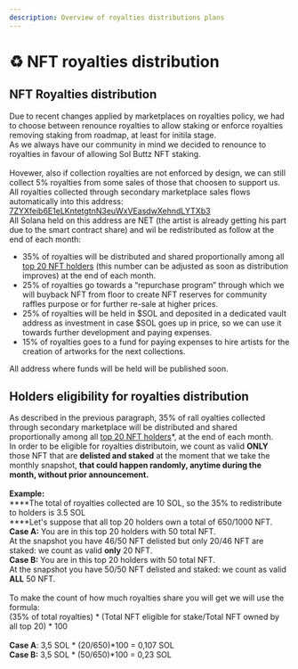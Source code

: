```yaml
---
description: Overview of royalties distributions plans
---
```


# ♻ NFT royalties distribution

## NFT Royalties distribution

Due to recent changes applied by marketplaces on royalties policy, we had to choose between renounce royalties to allow staking or enforce royalties removing staking from roadmap, at least for initila stage.\
As we always have our community in mind we decided to renounce to royalties in favour of allowing Sol Buttz NFT staking.\
\
Hovewer, also if collection royalties are not enforced by design, we can still collect 5% royalties from some sales of those that choosen to support us.\
All royalties collected through secondary marketplace sales flows automatically into this address: [7ZYXfeib6E1eLKntetgtnN3euWxVEasdwXehndLYTXb3](https://solscan.io/account/7ZYXfeib6E1eLKntetgtnN3euWxVEasdwXehndLYTXb3)\
All Solana held on this address are NET (the artist is already getting his part due to the smart contract share) and wil be redistributed as follow at the end of each month:

* 35% of royalties will be distributed and shared proportionally among all [top 20 NFT holders](https://hyperspace.xyz/collection/4HqRYwwaYGyJB39R96M7tiBfhMuEAMsqoc827m4HQAW6?activeTab=Analytics) (this number can be adjusted as soon as distribution improves) at the end of each month.
* 25% of royalties go towards a “repurchase program” through which we will buyback NFT from floor to create NFT reserves for community raffles purpose or for further re-sale at higher prices.
* 25% of royalties will be held in $SOL and deposited in a dedicated vault address as investment in case $SOL goes up in price, so we can use it towards further development and paying expenses.
* 15% of royalties goes to a fund for paying expenses to hire artists for the creation of artworks for the next collections.

All address where funds will be held will be published soon.

## Holders eligibility for royalties distribution

As described in the previous paragraph, 35% of rall oyalties collected through secondary marketplace will be distributed and shared proportionally among all [top 20 NFT holders](https://hyperspace.xyz/collection/4HqRYwwaYGyJB39R96M7tiBfhMuEAMsqoc827m4HQAW6?activeTab=Analytics)\*, at the end of each month.\
In order to be eligible for royalties distributoin, we count as valid **ONLY** those NFT that are **delisted and staked** at the moment that we take the monthly snapshot, **that could happen randomly, anytime during the month, without prior announcement.**\
\
**Example:**\
****The total of royalties collected are 10 SOL, so the 35% to redistribute to holders is 3.5 SOL\
****Let's suppose that all top 20 holders own a total of 650/1000 NFT.\
**Case A:** You are in this top 20 holders with 50 total NFT.\
At the snapshot you have 46/50 NFT delisted but only 20/46 NFT are staked: we count as valid **only** 20 NFT.\
**Case B:** You are in this top 20 holders with 50 total NFT.\
At the snapshot you have 50/50 NFT delisted and staked: we count as valid **ALL** 50 NFT.\
\
To make the count of how much royalties share you will get we  will use the formula:\
(35% of total royalties) \* (Total NFT eligible for stake/Total NFT owned by all top 20) \* 100\
\
**Case A**: 3,5 SOL \* (20/650)\*100 = 0,107 SOL\
**Case B:** 3,5 SOL \* (50/650)\*100 = 0,23 SOL
